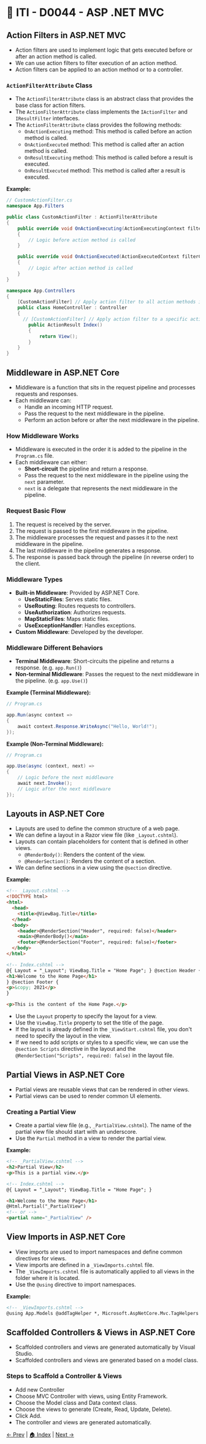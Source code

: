 # 🔖 ITI - D0044 - ASP .NET MVC

## Action Filters in ASP.NET MVC

- Action filters are used to implement logic that gets executed before or after an action method is called.
- We can use action filters to filter execution of an action method.
- Action filters can be applied to an action method or to a controller.

### `ActionFilterAttribute` Class

- The `ActionFilterAttribute` class is an abstract class that provides the base class for action filters.
- The `ActionFilterAttribute` class implements the `IActionFilter` and `IResultFilter` interfaces.
- The `ActionFilterAttribute` class provides the following methods:
  - `OnActionExecuting` method: This method is called before an action method is called.
  - `OnActionExecuted` method: This method is called after an action method is called.
  - `OnResultExecuting` method: This method is called before a result is executed.
  - `OnResultExecuted` method: This method is called after a result is executed.

**Example:**

```csharp
// CustomActionFilter.cs
namespace App.Filters

public class CustomActionFilter : ActionFilterAttribute
{
    public override void OnActionExecuting(ActionExecutingContext filterContext)
    {
        // Logic before action method is called
    }

    public override void OnActionExecuted(ActionExecutedContext filterContext)
    {
        // Logic after action method is called
    }
}

namespace App.Controllers
{
    [CustomActionFilter] // Apply action filter to all action methods in the controller
    public class HomeController : Controller
    {
      // [CustomActionFilter] // Apply action filter to a specific action method
        public ActionResult Index()
        {
            return View();
        }
    }
}
```

## Middleware in ASP.NET Core

- Middleware is a function that sits in the request pipeline and processes requests and responses.
- Each middleware can:
  - Handle an incoming HTTP request.
  - Pass the request to the next middleware in the pipeline.
  - Perform an action before or after the next middleware in the pipeline.

### How Middleware Works

- Middleware is executed in the order it is added to the pipeline in the `Program.cs` file.
- Each middleware can either:
  - **Short-circuit** the pipeline and return a response.
  - Pass the request to the next middleware in the pipeline using the `next` parameter.
  - `next` is a delegate that represents the next middleware in the pipeline.

### Request Basic Flow

1. The request is received by the server.
2. The request is passed to the first middleware in the pipeline.
3. The middleware processes the request and passes it to the next middleware in the pipeline.
4. The last middleware in the pipeline generates a response.
5. The response is passed back through the pipeline (in reverse order) to the client.

### Middleware Types

- **Built-in Middleware**: Provided by ASP.NET Core.
  - **UseStaticFiles**: Serves static files.
  - **UseRouting**: Routes requests to controllers.
  - **UseAuthorization**: Authorizes requests.
  - **MapStaticFiles**: Maps static files.
  - **UseExceptionHandler**: Handles exceptions.
- **Custom Middleware**: Developed by the developer.

### Middleware Different Behaviors

- **Terminal Middleware**: Short-circuits the pipeline and returns a response. (e.g. `app.Run()`)
- **Non-terminal Middleware**: Passes the request to the next middleware in the pipeline. (e.g. `app.Use()`)

**Example (Terminal Middleware):**

```csharp
// Program.cs

app.Run(async context =>
{
    await context.Response.WriteAsync("Hello, World!");
});
```

**Example (Non-Terminal Middleware):**

```csharp
// Program.cs

app.Use(async (context, next) =>
{
    // Logic before the next middleware
    await next.Invoke();
    // Logic after the next middleware
});
```

## Layouts in ASP.NET Core

- Layouts are used to define the common structure of a web page.
- We can define a layout in a Razor view file (like `_Layout.cshtml`).
- Layouts can contain placeholders for content that is defined in other views.
  - `@RenderBody()`: Renders the content of the view.
  - `@RenderSection()`: Renders the content of a section.
- We can define sections in a view using the `@section` directive.

**Example:**

```html
<!-- _Layout.cshtml -->
<!DOCTYPE html>
<html>
  <head>
    <title>@ViewBag.Title</title>
  </head>
  <body>
    <header>@RenderSection("Header", required: false)</header>
    <main>@RenderBody()</main>
    <footer>@RenderSection("Footer", required: false)</footer>
  </body>
</html>
```

```html
<!-- Index.cshtml -->
@{ Layout = "_Layout"; ViewBag.Title = "Home Page"; } @section Header {
<h1>Welcome to the Home Page</h1>
} @section Footer {
<p>&copy; 2021</p>
}

<p>This is the content of the Home Page.</p>
```

- Use the `Layout` property to specify the layout for a view.
- Use the `ViewBag.Title` property to set the title of the page.
- If the layout is already defined in the `_ViewStart.cshtml` file, you don't need to specify the layout in the view.
- If we need to add scripts or styles to a specific view, we can use the `@section Scripts` directive in the layout and the `@RenderSection("Scripts", required: false)` in the layout file.

## Partial Views in ASP.NET Core

- Partial views are reusable views that can be rendered in other views.
- Partial views can be used to render common UI elements.

### Creating a Partial View

- Create a partial view file (e.g., `_PartialView.cshtml`). The name of the partial view file should start with an underscore.
- Use the `Partial` method in a view to render the partial view.

**Example:**

```html
<!-- _PartialView.cshtml -->
<h2>Partial View</h2>
<p>This is a partial view.</p>
```

```html
<!-- Index.cshtml -->
@{ Layout = "_Layout"; ViewBag.Title = "Home Page"; }

<h1>Welcome to the Home Page</h1>
@Html.Partial("_PartialView")
<!-- or -->
<partial name="_PartialView" />
```

## View Imports in ASP.NET Core

- View imports are used to import namespaces and define common directives for views.
- View imports are defined in a `_ViewImports.cshtml` file.
- The `_ViewImports.cshtml` file is automatically applied to all views in the folder where it is located.
- Use the `@using` directive to import namespaces.

**Example:**

```html
<!-- _ViewImports.cshtml -->
@using App.Models @addTagHelper *, Microsoft.AspNetCore.Mvc.TagHelpers
```

## Scaffolded Controllers & Views in ASP.NET Core

- Scaffolded controllers and views are generated automatically by Visual Studio.
- Scaffolded controllers and views are generated based on a model class.

### Steps to Scaffold a Controller & Views

- Add new Controller
- Choose MVC Controller with views, using Entity Framework.
- Choose the Model class and Data context class.
- Choose the views to generate (Create, Read, Update, Delete).
- Click Add.
- The controller and views are generated automatically.

[← Prev](./iti-d0043-asp-mvc.md) | [🏠 Index](../../README.md#index) | [Next →](./iti-d0045-asp-mvc.md)
